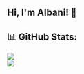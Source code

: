 ## Hi, I'm Albani! 👋

## 📊 GitHub Stats:
![](https://github-readme-streak-stats.herokuapp.com/?user=al-bani&theme=tokyonight&hide_border=false)<br/>
![](https://github-readme-stats.vercel.app/api/top-langs/?username=al-bani&theme=tokyonight&hide_border=false&include_all_commits=false&count_private=false&layout=compact)

